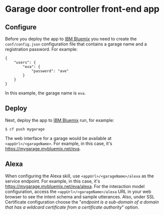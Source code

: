 # Garage door controller front-end app

## Configure

Before you deploy the app to [IBM Bluemix][] you need to create the `conf/config.json` configuration file that contains a garage name and a registration password. For example:

```
{
    "users": {
        "eva": {
            "password": "ave"
        }
    }
}

```

In this example, the garage name is `eva`.

## Deploy

Next, deploy the app to [IBM Bluemix][] run, for example:
```
$ cf push mygarage
```

The web interface for a garage would be available at `<appUrl>/<garageName>`. For example, in this case, it's https://mygarage.mybluemix.net/eva.

## Alexa

When configuring the Alexa skill, use `<appUrl>/<garageName>/alexa` as the service endpoint. For example, in this case, it's https://mygarage.mybluemix.net/eva/alexa. For the interaction model configuration, access the `<appUrl>/<garageName>/alexa` URL in your web browser to see the intent schema and sample utterances. Also, under SSL Certificate configuration choose the "*endpoint is a sub-domain of a domain that has a wildcard certificate from a certificate authority*" option.


[IBM Bluemix]: https://bluemix.net

